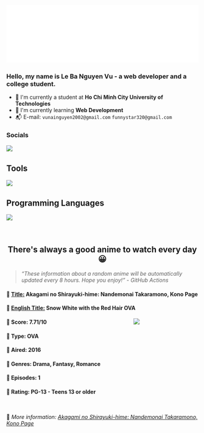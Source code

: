 
<img src="svg/nai.svg" />

<br />

<h3>Hello, my name is <strong>Le Ba Nguyen Vu</strong> - a web developer and a college student.</h3>

- 🏫 I'm currently a student at **Ho Chi Minh City University of Technologies**
- 👀 I'm currently learning **Web Development**
- 📬 E-mail: `vunainguyen2002@gmail.com` `funnystar320@gmail.com`


<h3>Socials</h3>
<a target="_blank" href="https://instagram.com/vu.le1352"><img src="https://img.shields.io/badge/Instagram-%23E4405F.svg?style=for-the-badge&logo=Instagram&logoColor=white" /></a>

<p>
  <h2>Tools</h2>
  <a href="https://skillicons.dev">
    <img src="https://skillicons.dev/icons?i=git,dotnet,mongodb,express,react,nodejs,bootstrap,tailwind,laravel,docker&theme=dark" />
  </a>

  <br />

  <h2>Programming Languages</h2>

  <a href="https://skillicons.dev">
    <img src="https://skillicons.dev/icons?i=javascript,typescript,html,css,cs,php&theme=dark" />
  </a>
</p>

<br />

<h2 align="center">There's always a good anime to watch every day 😀</h2>

<blockquote>
<i>
<q>These information about a random anime will be automatically updated every 8 hours. Hope you enjoy!</q> - GitHub Actions
</i>
</blockquote>

<h4>
  <strong>🥭 <u>Title:</u></strong> Akagami no Shirayuki-hime: Nandemonai Takaramono, Kono Page
</h4>

<h4>🌿 <u>English Title:</u> Snow White with the Red Hair OVA</h4>

<img align="right" width="170" src=https://cdn.myanimelist.net/images/anime/10/77943.jpg />

<h4>🌱 Score: 7.71/10</h4>

<h4>🌲 Type: OVA</h4>

<h4>🌴 Aired: 2016</h4>

<h4>🌵 Genres: Drama, Fantasy, Romance</h4>

<h4>🥑 Episodes: 1</h4>

<h4>🍏 Rating: PG-13 - Teens 13 or older</h4>

<br />

🍂 *More information: [Akagami no Shirayuki-hime: Nandemonai Takaramono, Kono Page](https://myanimelist.net/anime/31483/Akagami_no_Shirayuki-hime__Nandemonai_Takaramono_Kono_Page)*
    